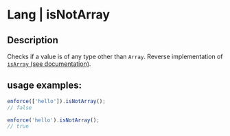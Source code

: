 # Lang | isNotArray

## Description
Checks if a value is of any type other than `Array`.
Reverse implementation of [`isArray` (see documentation)](../is_array/README.md).

## usage examples:

```js
enforce(['hello']).isNotArray();
// false
```

```js
enforce('hello').isNotArray();
// true
```

